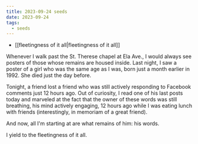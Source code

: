 ```yaml
---
title: 2023-09-24 seeds
date: 2023-09-24
tags:
  - seeds
---
```

- [[fleetingness of it all|fleetingness of it all]]

Whenever I walk past the St. Therese chapel at Ela Ave., I would always see posters of those whose remains are housed inside. Last night, I saw a poster of a girl who was the same age as I was, born just a month earlier in 1992. She died just the day before.

Tonight, a friend lost a friend who was still actively responding to Facebook comments just 12 hours ago. Out of curiosity, I read one of his last posts today and marveled at the fact that the owner of these words was still breathing, his mind actively engaging, 12 hours ago while I was eating lunch with friends (interestingly, in memoriam of a great friend).

And now, all I'm starting at are what remains of him: his words.

I yield to the fleetingness of it all.